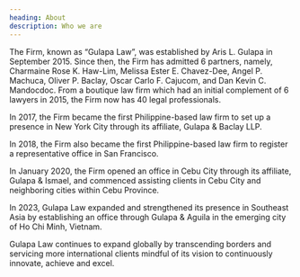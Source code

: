 ```yaml
---
heading: About
description: Who we are
---
```

The Firm, known as “Gulapa Law”, was established by Aris L. Gulapa in September 2015. Since then, the Firm has admitted 6 partners, namely, Charmaine Rose K. Haw-Lim, Melissa Ester E. Chavez-Dee, Angel P. Machuca, Oliver P. Baclay, Oscar Carlo F. Cajucom, and Dan Kevin C. Mandocdoc. From a boutique law firm which had an initial complement of 6 lawyers in 2015, the Firm now has 40 legal professionals.

In 2017, the Firm became the first Philippine-based law firm to set up a presence in New York City through its affiliate, Gulapa & Baclay LLP.

In 2018, the Firm also became the first Philippine-based law firm to register a representative office in San Francisco.

In January 2020, the Firm opened an office in Cebu City through its affiliate, Gulapa & Ismael, and commenced assisting clients in Cebu City and neighboring cities within Cebu Province.

In 2023, Gulapa Law expanded and strengthened its presence in Southeast Asia by establishing an office through Gulapa & Aguila in the emerging city of Ho Chi Minh, Vietnam.

Gulapa Law continues to expand globally by transcending borders and servicing more international clients mindful of its vision to continuously innovate, achieve and excel.